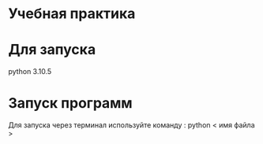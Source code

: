 # Учебная практика

# Для запуска 
python 3.10.5

# Запуск программ

Для запуска через терминал используйте команду :
python < имя файла >
